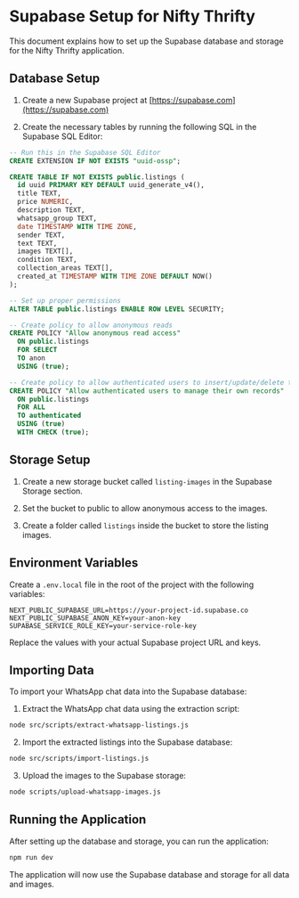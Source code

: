 # Supabase Setup for Nifty Thrifty

This document explains how to set up the Supabase database and storage for the Nifty Thrifty application.

## Database Setup

1. Create a new Supabase project at [https://supabase.com](https://supabase.com)

2. Create the necessary tables by running the following SQL in the Supabase SQL Editor:

```sql
-- Run this in the Supabase SQL Editor
CREATE EXTENSION IF NOT EXISTS "uuid-ossp";

CREATE TABLE IF NOT EXISTS public.listings (
  id uuid PRIMARY KEY DEFAULT uuid_generate_v4(),
  title TEXT,
  price NUMERIC,
  description TEXT,
  whatsapp_group TEXT,
  date TIMESTAMP WITH TIME ZONE,
  sender TEXT,
  text TEXT,
  images TEXT[],
  condition TEXT,
  collection_areas TEXT[],
  created_at TIMESTAMP WITH TIME ZONE DEFAULT NOW()
);

-- Set up proper permissions
ALTER TABLE public.listings ENABLE ROW LEVEL SECURITY;

-- Create policy to allow anonymous reads
CREATE POLICY "Allow anonymous read access" 
  ON public.listings 
  FOR SELECT 
  TO anon 
  USING (true);

-- Create policy to allow authenticated users to insert/update/delete their own records
CREATE POLICY "Allow authenticated users to manage their own records" 
  ON public.listings 
  FOR ALL 
  TO authenticated 
  USING (true)
  WITH CHECK (true);
```

## Storage Setup

1. Create a new storage bucket called `listing-images` in the Supabase Storage section.

2. Set the bucket to public to allow anonymous access to the images.

3. Create a folder called `listings` inside the bucket to store the listing images.

## Environment Variables

Create a `.env.local` file in the root of the project with the following variables:

```
NEXT_PUBLIC_SUPABASE_URL=https://your-project-id.supabase.co
NEXT_PUBLIC_SUPABASE_ANON_KEY=your-anon-key
SUPABASE_SERVICE_ROLE_KEY=your-service-role-key
```

Replace the values with your actual Supabase project URL and keys.

## Importing Data

To import your WhatsApp chat data into the Supabase database:

1. Extract the WhatsApp chat data using the extraction script:

```bash
node src/scripts/extract-whatsapp-listings.js
```

2. Import the extracted listings into the Supabase database:

```bash
node src/scripts/import-listings.js
```

3. Upload the images to the Supabase storage:

```bash
node scripts/upload-whatsapp-images.js
```

## Running the Application

After setting up the database and storage, you can run the application:

```bash
npm run dev
```

The application will now use the Supabase database and storage for all data and images. 